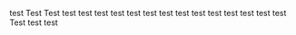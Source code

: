 test
Test
Test
test
test
test
test
test
test
test
test
test
test
test
test
test
test
Test
test
test
